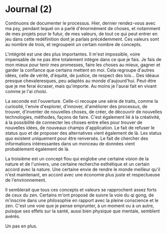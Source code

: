 # Journal (2)

Continuons de documenter le processus. Hier, dernier rendez-vous avec ma psy, pendant lequel on a parlé d'énormément de choses, et notamment de mes projets pour le futur, de mes valeurs, de tout ce qui peut entrer en jeu dans cette redéfinition dont je parlais précédemment. Ces valeurs sont au nombre de trois, et regroupent un certain nombre de concepts. 

L'intégrité est une des plus importantes. Il m'est impossible, voire impensable de ne pas être totalement intègre dans ce que je fais. Je fais de mon mieux pour tenir mes promesses, faire les choses au mieux, gagner et garder la confiance que certains mettent en moi. Cela regroupe d'autres idées, celle de vérité, d'équité, de justice, de respect des lois... Des idéaux presque chevaleresques, peu adaptés au monde d'aujourd'hui. Peut-être que je me ferai écraser, mais qu'importe. Au moins je l'aurai fait en vivant comme je l'ai choisi. 

La seconde est l'ouverture. Celle-ci recoupe une série de traits, comme la curiosité, l'envie d'explorer, d'innover, d'améliorer des processus, de trouver, d'inventer de nouvelles choses, de créer, de découvrir de nouvelles technologies, méthodes, façons de faire. C'est également lié à la créativité, à la possibilité de connecter les choses entre elles pour trouver de nouvelles idées, de nouveaux champs d'application. Le fait de refuser le status quo et de proposer des alternatives vient également de là. Les status quo existent uniquement pour être renversés. Le fait de chercher des informations intéressantes dans un monceau de données vient probablement également de là.

La troisième est un concept flou qui englobe une certaine vision de la nature et de l'univers, une certaine recherche esthétique et un certain accord avec la nature. Une certaine envie de rendre le monde meilleur qu'il n'est maintenant, en accord avec une économie plus juste et respectueuse de l'environnement. 

Il semblerait que tous ces concepts et valeurs se rapprochent assez forts de ceux du zen. Certains m'ont proposé de suivre la voie du qi gong, de m'inscrire dans une philosophie en rapport avec la pleine conscience et le zen. C'est une voie que je pense emprunter, à un moment ou à un autre, puisque ses effets sur la santé, aussi bien physique que mentale, semblent avérés. 

Un pas en plus.